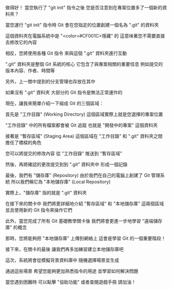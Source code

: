 做得好！
當您執行了 "git init" 指令之後
您是否注意到在專案位置多了一個新的資料夾？

當您運行 "git init" 指令時
Git 會在您指定的位置創建一個名為 ".git" 的資料夾

這個資料夾在電腦系統中是 "<color=#CF001C>隱藏</color>" 的
這意味著您不需要直接去修改它的內容

相反，您將使用各種 Git 指令
來與這個 ".git" 資料夾進行互動

".git" 資料夾是整個 Git 系統的核心
它包含了與專案相關的重要信息
例如提交的版本內容、作者、時間等

另外，上一關中提到的分支管理也存放在其中

如果沒有 ".git" 資料夾
大部分的 Git 指令是無法正常運作的

現在，讓我來簡單介紹一下組成 Git 的三個區域： 

首先是 "工作目錄" (Working Directory)
這個區域實際上就是您選擇的專案位置

"工作目錄" 中的所有檔案都會被 Git 追蹤
也就是 "開發中的專案" 這個資料夾

接著是 "暫存區域" (Staging Area)
這個區域在 "工作目錄" 和 ".git" 資料夾之間
擔任了橋樑的角色

您可以將提交的修改內容
從 "工作目錄" 推送到 "暫存區域"

然後，再將確認的更改提交到到 ".git" 資料夾中
形成一個記錄

最後，我們有 "儲存庫" (Repository)
由於我們在自己的電腦上創建了 Git 管理系統
所以我們稱它為 "本地儲存庫" (Local Repository)

實際上，"儲存庫" 指的就是 ".git" 資料夾

在接下來的關卡中
我們將更詳細地介紹
"暫存區域" 和 "本地儲存庫" 這兩個區域
並且使用新的 Git 指令來操作它們

此外，當您完成了所有 Git 基礎教學關卡後
我們將會更進一步地學習 "遠端儲存庫" 的概念

那時，您將能夠把 "本地儲存庫" 上傳到網絡上
這會是學習 Git 的一個重要階段！

接下來，在關卡的最後
讓我們再多加練習建立本地儲存庫吧

這次，系統將會從模擬背景資料庫中
隨機選擇場景並生成

通過這些場景
希望您能夠更加熟悉指令的用途
並學習如何解決問題

當您遇到困難時
可以點擊 "協助功能" 或者查閱遊戲手冊
請加油！